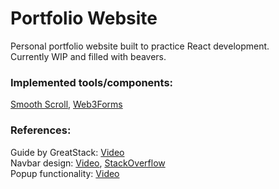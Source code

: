 # Portfolio Website

Personal portfolio website built to practice React development.  
Currently WIP and filled with beavers.

### Implemented tools/components:
[Smooth Scroll](https://www.npmjs.com/package/react-anchor-link-smooth-scroll), [Web3Forms](https://web3forms.com/)

### References: 
Guide by GreatStack: [Video](https://www.youtube.com/watch?v=hkHHwA-vEyQ)  
Navbar design: [Video](https://www.youtube.com/watch?v=wh1FKjZt_H8), [StackOverflow](https://stackoverflow.com/questions/59448836/how-to-underline-navbar-item-when-it-is-clicked)  
Popup functionality: [Video](https://www.youtube.com/watch?v=i8fAO_zyFAM)  
